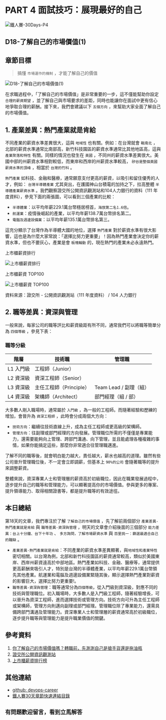 # PART 4 面試技巧：展現最好的自己

![鐵人賽-30Days-P4](https://github.com/qwedsazxc78/devops-career/raw/main/docs/img/30Days-P4.png)

## D18-了解自己的市場價值(1)

## 章節目標

> 搞懂 `市場運作的機制` ，才能了解自己的價值

![D18-了解自己的市場價值(1)](https://github.com/qwedsazxc78/devops-career/raw/main/docs/img/D18.png)

在求職過程中，「了解自己的市場價值」是非常重要的一步，這不僅能幫助你設定 `合理的薪資期望` ，並了解自己與市場要求的差距，同時也能讓你在面試中更有信心地爭取合理的薪酬。接下來，我們會建議以下 `五個方向` ，來幫助大家全面了解自己的市場價值。

## 1. 產業差異：熱門產業就是肯給

不同產業的薪資水準差異很大，這與 `地域性` 也有關。例如：在台灣就會 `戰南北` ，北部的薪資水準通常比南部高，新竹科技園區的薪資水準通常比其他地區高，這與 `產業聚落和特性` 有關。同樣的情況也發生在 `美國` ，不同州的薪資水準差異很大。美國中部的州薪資水準相對較低，而東岸和西岸的州薪資水準較高， `矽谷是整個美國薪資水準的頂峰` ，相當於 `台灣的竹科` 。

`熱門產業` 如科技、金融和醫療，通常願意支付更高的薪資，以吸引和留住優秀的人才，例如： `台灣半導體產業` 尤其突出，在護國神山台積電的加持之下，拉高整體 `半導體產業薪資水準` 。我們觀察證交所公開資訊觀測站和104人力銀行的資料（111 年度資料），參見下面的兩張圖，可以看到三個產業的比較：

* `半導體業`：以平均年薪229.1萬台幣穩居榜首，`海放第二名1.6倍`。
* `航運業`：疫情後崛起的產業，以平均年薪138.7萬台幣排名第二。
* `電腦及週邊設備業`：以平均年薪135.1萬台幣排名第三。

這充分顯示了台灣作為半導體大國的地位，選擇 `熱門產業` 對於薪資水準有很大影響，這也是為什麼大家常說：「選擇比努力更重要」！因為熱門產業會決定你的薪資水準，但也不要灰心，產業是會 `板塊輪動` 的，現在熱門的產業未必永遠熱門。

上市櫃薪資排行

![上市櫃薪資排行](https://github.com/qwedsazxc78/devops-career/raw/main/docs/img/D18-1.png)

上市櫃薪資 TOP100

![上市櫃薪資 TOP100](https://github.com/qwedsazxc78/devops-career/raw/main/docs/img/D18-2.png)

資料來源：證交所 - 公開資訊觀測站（111 年度資料） / 104 人力銀行

## 2. 職等差異：資深與管理

一般來說，每家公司的職等評比和薪資級距有所不同，通常我們可以將職等簡單分為 `四個等級` ，參見下表：

### 職等分級

| 階層 | 技術職 | 管理職 |
| ---- | ---- | ---- |
| L1 入門級 | 工程師（Junior） | |
| L2 資深級 | 資深工程師（Senior） | |
| L3 資深級 | 主任工程師（Principle） | Team Lead / 副理（組） |
| L4 資深級 | 架構師（Architect） | 部門經理（組 / 部） |

大多數人剛入職場時，通常屬於 `入門級` ，為一般的工程師。而隨著經驗和歷練的增加，會晉升為 `資深工程師` ，此時會分成兩個大方向：

* `技術方向`：繼續往技術直線上升，成為主任工程師或更高級的架構師。
* `管理方向`：往副理或部門經理的方向發展。管理職位所需的不僅僅是專業能力，還需要能夠向上管理、跨部門溝通、向下管理，並且能處理各種複雜的事情，如果你能搞定這些，那麼你非常適合往管理職邁進。

了解不同的職等後，就會明白能力越大，責任越大，薪水也越高的道理。雖然有些公司晉升管理職位後，不一定會立即調薪，但基本上 `90%的公司` 會隨著職等的提升來調整薪資。

整體來說，資深專業人士和管理層的薪資高於初級職位，因此在職業發展過程中，逐步提升自己的職等和管理能力，可以顯著提高你的市場價值。參與更多的專案、提升領導能力、取得相關證書等，都是提升職等的有效途徑。

## 本日總結

第18天的文章，我們專注於了解 `了解自己的市場價值` ，先了解前兩個部分 `產業差異-熱門產業就是肯給` 與 `職等差異-資深與管理` ，明天的文章會介紹後面的三個部分 `能力差異：台上十分鐘、台下十年功` 、 `多方詢問，了解市場薪資水準` 與 `百里挑一：篩選最適合自己的職缺` 。

* `產業差異-熱門產業就是肯給`：不同產業的薪資水準差異顯著，與`地域性和產業特性`密切相關。以台灣為例，北部和新竹科技園區的薪資通常較高，類似於美國東岸、西岸州薪資遠高於中部地區。熱門產業如科技、金融、醫療等，通常提供更高薪酬來吸引人才，特別是台灣的半導體產業，以平均年薪229.1萬台幣領先其他產業。航運業和電腦及週邊設備業緊隨其後，顯示選擇熱門產業對薪資的影響巨大，選擇比努力更重要!。
* `職等差異-資深與管理`：職等通常分為`四個等級`，從入門級到資深級，對應不同的技術與管理職位。初入職場時，大多數人是入門級工程師，隨著經驗增長，可以晉升為資深工程師，進而選擇技術或管理方向。技術方向可升為主任工程師或架構師，管理方向則邁向副理或部門經理。管理職位除了專業能力，還需具備跨部門溝通及管理能力。資深專業人士和管理層的薪資通常高於初級職位，逐步提升職等與管理能力是提升職業價值的關鍵。

## 參考資料

1. [你了解自己的市場價值嗎？轉職前，先測測自己是搶手貨還是拖油瓶](https://www.managertoday.com.tw/articles/view/46451)
2. [證交所公開資訊觀測站](https://mops.twse.com.tw/mops/web/index)
3. [上市櫃薪資排行榜](https://www.104.com.tw/company/salary/all/)

## 其他連結

* [github: devops-career](https://github.com/qwedsazxc78/devops-career/tree/main)
* [鐵人賽30天章節快速連結目錄](https://ithelp.ithome.com.tw/articles/10351094)

## `有問題歡迎留言，看到立馬解答`
